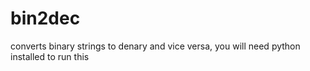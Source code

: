 # bin2dec
converts binary strings to denary and vice versa, you will need python installed to run this
